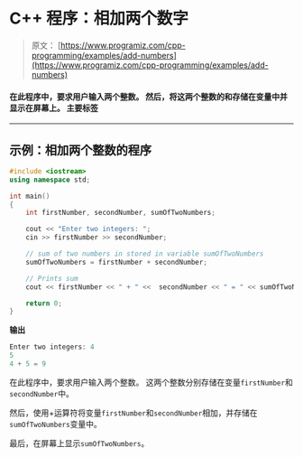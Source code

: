 # C++ 程序：相加两个数字

> 原文： [https://www.programiz.com/cpp-programming/examples/add-numbers](https://www.programiz.com/cpp-programming/examples/add-numbers)

#### 在此程序中，要求用户输入两个整数。 然后，将这两个整数的和存储在变量中并显示在屏幕上。 主要标签

* * *

## 示例：相加两个整数的程序

```cpp
#include <iostream>
using namespace std;

int main()
{
    int firstNumber, secondNumber, sumOfTwoNumbers;

    cout << "Enter two integers: ";
    cin >> firstNumber >> secondNumber;

    // sum of two numbers in stored in variable sumOfTwoNumbers
    sumOfTwoNumbers = firstNumber + secondNumber;

    // Prints sum 
    cout << firstNumber << " + " <<  secondNumber << " = " << sumOfTwoNumbers;     

    return 0;
}
```

**输出**

```cpp
Enter two integers: 4
5
4 + 5 = 9
```

在此程序中，要求用户输入两个整数。 这两个整数分别存储在变量`firstNumber`和`secondNumber`中。

然后，使用+运算符将变量`firstNumber`和`secondNumber`相加，并存储在`sumOfTwoNumbers`变量中。

最后，在屏幕上显示`sumOfTwoNumbers`。